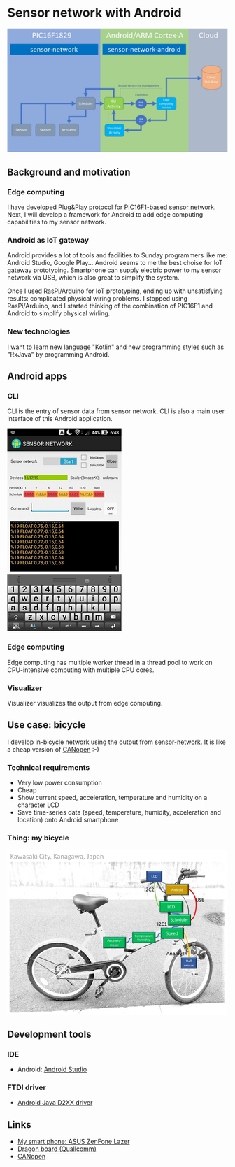 # Sensor network with Android

![flow-based-programming](./doc/flow_based_programming.jpg)

## Background and motivation

### Edge computing

I have developed Plug&Play protocol for [PIC16F1-based sensor network](https://github.com/araobp/sensor-network). Next, I will develop a framework for Android to add edge computing capabilities to my sensor network.

### Android as IoT gateway

Android provides a lot of tools and facilities to Sunday programmers like me: Android Studio, Google Play... Android seems to me the best choise for IoT gateway prototyping. Smartphone can supply electric power to my sensor network via USB, which is also great to simplify the system.

Once I used RasPi/Arduino for IoT prototyping, ending up with unsatisfying results: complicated physical wiring problems. I stopped using RasPi/Arduino, and I started thinking of the combination of PIC16F1 and Android to simplify physical wirling.

### New technologies

I want to learn new language "Kotlin" and new programming styles such as "RxJava" by programming Android.

## Android apps

### CLI

CLI is the entry of sensor data from sensor network. CLI is also a main user interface of this Android application.

![screenshot_cli](./doc/screenshot_cli.png)

### Edge computing

Edge computing has multiple worker thread in a thread pool to work on CPU-intensive computing with multiple CPU cores.

### Visualizer

Visualizer visualizes the output from edge computing.

## Use case: bicycle

I develop in-bicycle network using the output from [sensor-network](https://github.com/araobp/sensor-network). It is like a cheap version of [CANopen](https://www.can-cia.org/canopen/) :-)

### Technical requirements

- Very low power consumption
- Cheap
- Show current speed, acceleration, temperature and humidity on a character LCD
- Save time-series data (speed, temperature, humidity, acceleration and location) onto Android smartphone

### Thing: my bicycle

![network](./doc/network.jpg)

## Development tools

### IDE
- Android: [Android Studio](https://developer.android.com/studio/index.html)

### FTDI driver
- [Android Java D2XX driver](http://www.ftdichip.com/Drivers/D2XX.htm)

## Links
- [My smart phone: ASUS ZenFone Lazer](https://www.asus.com/Phone/ZenFone-2-Laser-ZE500KL/)
- [Dragon board (Quallcomm)](https://developer.qualcomm.com/hardware/dragonboard-410c)
- [CANopen](https://www.can-cia.org/canopen/)
